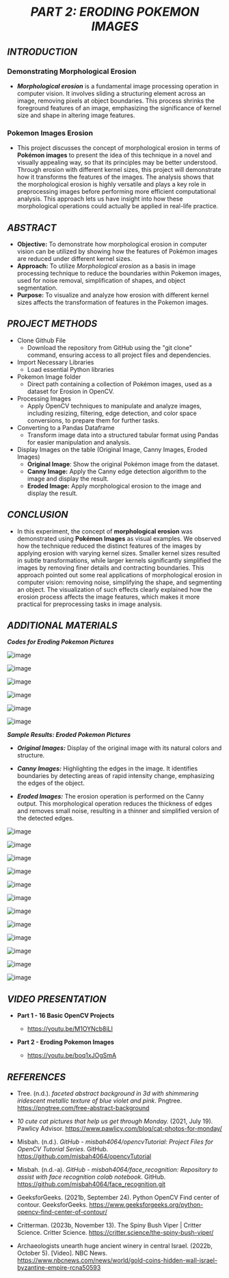 <h1 align="center"><i>PART 2: ERODING POKEMON IMAGES</i></h1>

## ___INTRODUCTION___

  ### Demonstrating Morphological Erosion

  * **_Morphological erosion_** is a fundamental image processing operation in computer vision. It involves sliding a structuring element across an image, removing pixels at object boundaries. This process shrinks the foreground features of an image, emphasizing the significance of kernel size and shape in altering image features.

  ### Pokemon Images Erosion
  * This project discusses the concept of morphological erosion in terms of **Pokémon images** to present the idea of this technique in a novel and visually appealing way, so that its principles may be better understood. Through erosion with different kernel sizes, this project will demonstrate how it transforms the features of the images. The analysis shows that the morphological erosion is highly versatile and plays a key role in preprocessing images before performing more efficient computational analysis. This approach lets us have insight into how these morphological operations could actually be applied in real-life practice.
  
## _**ABSTRACT**_

* **Objective:** To demonstrate how morphological erosion in computer vision can be utilized by showing how the features of Pokémon images are reduced under different kernel sizes.
* **Approach:** To utilize _Morphological erosion_ as a basis in image processing technique to reduce the boundaries within Pokemon images, used for noise removal, simplification of shapes, and object segmentation.
* **Purpose:** To visualize and analyze how erosion with different kernel sizes affects the transformation of features in the Pokemon images.

## _**PROJECT METHODS**_

* Clone Github File
  * Download the repository from GitHub using the "git clone" command, ensuring access to all project files and dependencies.
* Import Necessary Libraries
  * Load essential Python libraries
* Pokemon Image folder
  * Direct path containing a collection of Pokémon images, used as a dataset for Erosion in OpenCV.
* Processing Images
  * Apply OpenCV techniques to manipulate and analyze images, including resizing, filtering, edge detection, and color space conversions, to prepare them for further tasks.
* Converting to a Pandas Dataframe
  * Transform image data into a structured tabular format using Pandas for easier manipulation and analysis.
* Display Images on the table (Original Image, Canny Images, Eroded Images)
  * **Original Image**: Show the original Pokémon image from the dataset.
  * **Canny Image:** Apply the Canny edge detection algorithm to the image and display the result.
  * **Eroded Image:** Apply morphological erosion to the image and display the result.


## _**CONCLUSION**_

- In this experiment, the concept of **morphological erosion** was demonstrated using **Pokémon Images** as visual examples. We observed how the technique reduced the distinct features of the images by applying erosion with varying kernel sizes. Smaller kernel sizes resulted in subtle transformations, while larger kernels significantly simplified the images by removing finer details and contracting boundaries. This approach pointed out some real applications of morphological erosion in computer vision: removing noise, simplifying the shape, and segmenting an object. The visualization of such effects clearly explained how the erosion process affects the image features, which makes it more practical for preprocessing tasks in image analysis.

## _**ADDITIONAL MATERIALS**_

_**Codes for Eroding Pokemon Pictures**_

![image](https://github.com/user-attachments/assets/a665089f-d7b7-42f6-8d3e-f57b28432505)

![image](https://github.com/user-attachments/assets/dbc9882e-d7b2-4a3c-a1e8-8943f2a936fe)

![image](https://github.com/user-attachments/assets/b398f7ce-cc20-4b3c-bbc9-06a2c4a29a4e)

![image](https://github.com/user-attachments/assets/55f723b6-ff18-417c-818f-0ae31209e799)

![image](https://github.com/user-attachments/assets/5b3e7dc7-dd1f-495b-b9bf-e22c34d60ca7)

![image](https://github.com/user-attachments/assets/a5e6e1a0-b2e9-43b2-a9fa-aa13668b06fe)

_**Sample Results: Eroded Pokemon Pictures**_

* _**Original Images:**_ Display of the original image with its natural colors and structure.

* _**Canny Images:**_ Highlighting the edges in the image. It identifies boundaries by detecting areas of rapid intensity change, emphasizing the edges of the object.

* _**Eroded Images:**_ The erosion operation is performed on the Canny output. This morphological operation reduces the thickness of edges and removes small noise, resulting in a thinner and simplified version of the detected edges.

![image](https://github.com/user-attachments/assets/42d12c9e-6b4d-4fd3-9e13-a011d774678c)

![image](https://github.com/user-attachments/assets/9b193da0-64a0-44d9-ad57-69ae7fc26519)

![image](https://github.com/user-attachments/assets/c3e9e724-769a-4067-8905-9184c82b3a42)

![image](https://github.com/user-attachments/assets/4cde1efd-7d0e-4b77-84d5-25f902431b32)

![image](https://github.com/user-attachments/assets/6e5d9415-57e4-45ef-a3ab-07155d64f77f)

![image](https://github.com/user-attachments/assets/da99f3b3-b6dd-4a14-8ffc-bfb47f3b27ba)

![image](https://github.com/user-attachments/assets/280e6716-31a3-41da-918d-3192a010a0cc)

![image](https://github.com/user-attachments/assets/e3dbc059-1816-44cc-990d-5d972f2a04ad)

![image](https://github.com/user-attachments/assets/7367dd78-e202-48ac-8a24-e96eeef07a86)

![image](https://github.com/user-attachments/assets/32f3fffa-d2c3-489e-9b6a-7de875d48c0a)

![image](https://github.com/user-attachments/assets/e2f85fe1-6234-421c-951d-970afb306f98)

![image](https://github.com/user-attachments/assets/1e0ceb6c-0041-41fb-9e04-01ec94a8660b)

## _**VIDEO PRESENTATION**_

* **Part 1 - 16 Basic OpenCV Projects**
  * https://youtu.be/M1OYNcb8iLI

* **Part 2 - Eroding Pokemon Images**
  * https://youtu.be/boq1xJOgSmA

## ___REFERENCES___

* Tree. (n.d.). _faceted abstract background in 3d with shimmering iridescent metallic texture of blue violet and pink_. Pngtree. https://pngtree.com/free-abstract-background

* _10 cute cat pictures that help us get through Monday._ (2021, July 19). Pawlicy Advisor. https://www.pawlicy.com/blog/cat-photos-for-monday/

* Misbah. (n.d.). _GitHub - misbah4064/opencvTutorial: Project Files for OpenCV Tutorial Series_. GitHub. https://github.com/misbah4064/opencvTutorial

* Misbah. (n.d.-a). _GitHub - misbah4064/face_recognition: Repository to assist with face recognition colab notebook_. GitHub. https://github.com/misbah4064/face_recognition.git

* GeeksforGeeks. (2021b, September 24). Python OpenCV Find center of contour. GeeksforGeeks. https://www.geeksforgeeks.org/python-opencv-find-center-of-contour/

* Critterman. (2023b, November 13). The Spiny Bush Viper | Critter Science. Critter Science. https://critter.science/the-spiny-bush-viper/

* Archaeologists unearth huge ancient winery in central Israel. (2022b, October 5). [Video]. NBC News. https://www.nbcnews.com/news/world/gold-coins-hidden-wall-israel-byzantine-empire-rcna50593
